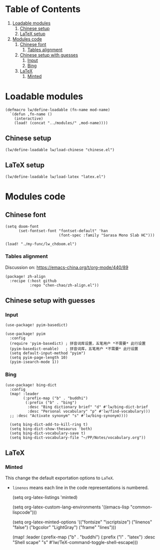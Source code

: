 
# Table of Contents

1.  [Loadable modules](#org38414f5)
    1.  [Chinese setup](#org207a7df)
    2.  [LaTeX setup](#org1389f46)
2.  [Modules code](#org913ce55)
    1.  [Chinese font](#org6659681)
        1.  [Tables alignment](#orgd6a0ba8)
    2.  [Chinese setup with guesses](#org9303ffb)
        1.  [Input](#org53772e1)
        2.  [Bing](#org82970a4)
    3.  [LaTeX](#orge52083f)
        1.  [Minted](#orgd4767ea)



<a id="org38414f5"></a>

# Loadable modules

    (defmacro lw/define-loadable (fn-name mod-name)
      `(defun ,fn-name ()
        (interactive)
        (load! (concat "../modules/" ,mod-name))))


<a id="org207a7df"></a>

## Chinese setup

    (lw/define-loadable lw/load-chinese "chinese.el")


<a id="org1389f46"></a>

## LaTeX setup

    (lw/define-loadable lw/load-latex "latex.el")


<a id="org913ce55"></a>

# Modules code


<a id="org6659681"></a>

## Chinese font

    (setq doom-font
          (set-fontset-font "fontset-default" 'han
                            (font-spec :family "Sarasa Mono Slab HC")))

    (load! "./my-func/lw_chdoom.el")


<a id="orgd6a0ba8"></a>

### Tables alignment

Discussion on: <https://emacs-china.org/t/org-mode/440/89>

    (package! zh-align
      :recipe (:host github
               :repo "chen-chao/zh-align.el"))


<a id="org9303ffb"></a>

## Chinese setup with guesses


<a id="org53772e1"></a>

### Input

    (use-package! pyim-basedict)
    
    (use-package! pyim
      :config
      (require 'pyim-basedict) ; 拼音词库设置，五笔用户 *不需要* 此行设置
      (pyim-basedict-enable)   ; 拼音词库，五笔用户 *不需要* 此行设置
      (setq default-input-method "pyim")
      (setq pyim-page-length 10)
      (pyim-isearch-mode 1))


<a id="org82970a4"></a>

### Bing

    (use-package! bing-dict
      :config
      (map! :leader
            (:prefix-map ("b" . "buddhi")
             (:prefix ("b" . "bing")
              :desc "Bing dictionary brief" "d" #'lw/bing-dict-brief
              :desc "Personal vocabulary" "p" #'lw/find-vocabulary)))
      ;; :desc "Activate synonym" "s" #'lw/bing-synonym))))
    
      (setq bing-dict-add-to-kill-ring t)
      (setq bing-dict-show-thesaurus 'both)
      (setq bing-dict-vocabulary-save t)
      (setq bing-dict-vocabulary-file "~/PP/Notes/vocabulary.org"))


<a id="orge52083f"></a>

## LaTeX


<a id="orgd4767ea"></a>

### Minted

This change the default exportation options to `LaTeX`.

-   `linenos` means each line in the code representations is numbered.

    (setq org-latex-listings 'minted)
    
    (setq org-latex-custom-lang-environments
          '((emacs-lisp "common-lispcode")))
    
    (setq org-latex-minted-options
          '(("fontsize" "\\scriptsize")
            ("linenos" "false")
            ("bgcolor" "LightGray")
            ("frame" "lines")))

    (map! :leader
          (:prefix-map ("b" . "buddhi")
           (:prefix ("l" . "latex")
            :desc "Shell scape" "s" #'lw/TeX-command-toggle-shell-escape)))

